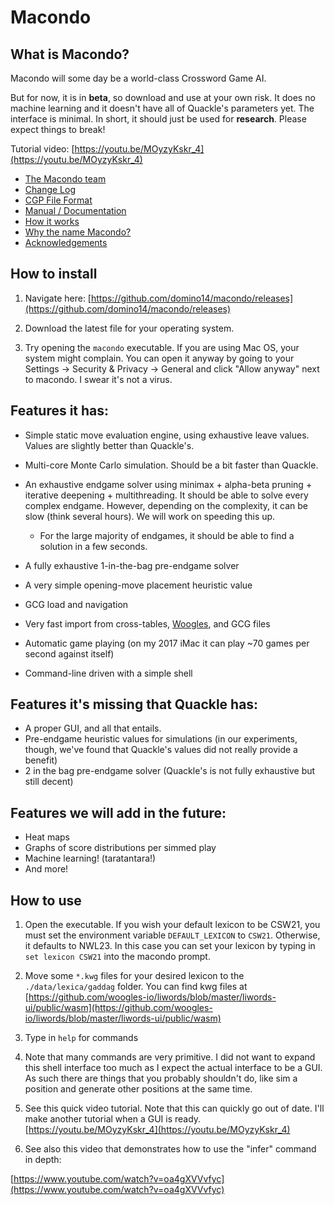 # Macondo

## What is Macondo?

Macondo will some day be a world-class Crossword Game AI.

But for now, it is in **beta**, so download and use at your own risk. It does no machine learning and it doesn't have all of Quackle's parameters yet. The interface is minimal. In short, it should just be used for **research**. Please expect things to break!

Tutorial video: [https://youtu.be/MOyzyKskr_4](https://youtu.be/MOyzyKskr_4)

- [The Macondo team](/macondo/team.html)
- [Change Log](/macondo/changelog.html)
- [CGP File Format](https://github.com/woogles-io/open-protocols/tree/master/cgp#readme)
- [Manual / Documentation](/macondo/manual)
- [How it works](/macondo/howitworks.html)
- [Why the name Macondo?](/macondo/name.html)
- [Acknowledgements](/macondo/acknowledgements.html)

## How to install

1. Navigate here: [https://github.com/domino14/macondo/releases](https://github.com/domino14/macondo/releases)

2. Download the latest file for your operating system.

3. Try opening the `macondo` executable. If you are using Mac OS, your system might complain. You can open it anyway by going to your Settings -> Security & Privacy -> General and click "Allow anyway" next to macondo. I swear it's not a virus.

## Features it has:

- Simple static move evaluation engine, using exhaustive leave values. Values
  are slightly better than Quackle's.
- Multi-core Monte Carlo simulation. Should be a bit faster than Quackle.
- An exhaustive endgame solver using minimax + alpha-beta pruning + iterative deepening + multithreading. It should be able to solve every complex endgame. However, depending on the complexity, it can be slow (think several hours). We will work on speeding this up.

  - For the large majority of endgames, it should be able to find a solution in a few seconds.

- A fully exhaustive 1-in-the-bag pre-endgame solver
- A very simple opening-move placement heuristic value
- GCG load and navigation
- Very fast import from cross-tables, [Woogles](https://woogles.io), and GCG files
- Automatic game playing (on my 2017 iMac it can play ~70 games per second against itself)
- Command-line driven with a simple shell

## Features it's missing that Quackle has:

- A proper GUI, and all that entails.
- Pre-endgame heuristic values for simulations (in our experiments, though, we've found that Quackle's values did not really provide a benefit)
- 2 in the bag pre-endgame solver (Quackle's is not fully exhaustive but still decent)

## Features we will add in the future:

- Heat maps
- Graphs of score distributions per simmed play
- Machine learning! (taratantara!)
- And more!

## How to use

1. Open the executable. If you wish your default lexicon to be CSW21, you
   must set the environment variable `DEFAULT_LEXICON` to `CSW21`. Otherwise, it defaults to NWL23. In this case you can set your lexicon by typing in `set lexicon CSW21` into the macondo prompt.

2. Move some `*.kwg` files for your desired lexicon to the `./data/lexica/gaddag` folder. You can find kwg files at [https://github.com/woogles-io/liwords/blob/master/liwords-ui/public/wasm](https://github.com/woogles-io/liwords/blob/master/liwords-ui/public/wasm)

3. Type in `help` for commands

4. Note that many commands are very primitive. I did not want to expand this shell interface too much as I expect the actual interface to be a GUI. As such there are things that you probably shouldn't do, like sim a position and generate other positions at the same time.

5. See this quick video tutorial. Note that this can quickly go out of date. I'll make another tutorial when a GUI is ready. [https://youtu.be/MOyzyKskr_4](https://youtu.be/MOyzyKskr_4)

6. See also this video that demonstrates how to use the "infer" command in depth:

[https://www.youtube.com/watch?v=oa4gXVVvfyc](https://www.youtube.com/watch?v=oa4gXVVvfyc)